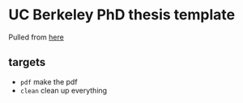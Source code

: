 # UC Berkeley PhD thesis template

Pulled from [here](https://math.berkeley.edu/~vojta/tex/ucbthesis-phd.html)

## targets

- `pdf` make the pdf
- `clean` clean up everything
